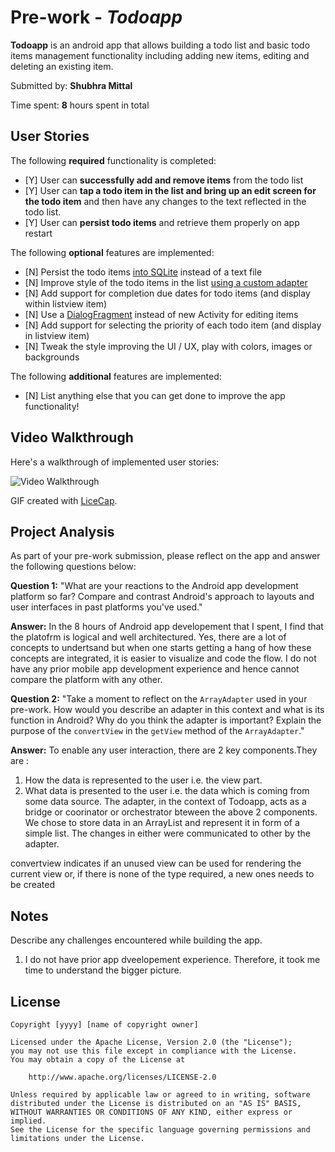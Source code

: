 # Pre-work - *Todoapp*

**Todoapp** is an android app that allows building a todo list and basic todo items management functionality including adding new items, editing and deleting an existing item.

Submitted by: **Shubhra Mittal**

Time spent: **8** hours spent in total

## User Stories

The following **required** functionality is completed:

* [Y] User can **successfully add and remove items** from the todo list
* [Y] User can **tap a todo item in the list and bring up an edit screen for the todo item** and then have any changes to the text reflected in the todo list.
* [Y] User can **persist todo items** and retrieve them properly on app restart

The following **optional** features are implemented:

* [N] Persist the todo items [into SQLite](http://guides.codepath.com/android/Persisting-Data-to-the-Device#sqlite) instead of a text file
* [N] Improve style of the todo items in the list [using a custom adapter](http://guides.codepath.com/android/Using-an-ArrayAdapter-with-ListView)
* [N] Add support for completion due dates for todo items (and display within listview item)
* [N] Use a [DialogFragment](http://guides.codepath.com/android/Using-DialogFragment) instead of new Activity for editing items
* [N] Add support for selecting the priority of each todo item (and display in listview item)
* [N] Tweak the style improving the UI / UX, play with colors, images or backgrounds

The following **additional** features are implemented:

* [N] List anything else that you can get done to improve the app functionality!

## Video Walkthrough

Here's a walkthrough of implemented user stories:

<img src='http://i.imgur.com/link/to/your/gif/file.gif' title='Video Walkthrough' width='' alt='Video Walkthrough' />

GIF created with [LiceCap](http://www.cockos.com/licecap/).

## Project Analysis

As part of your pre-work submission, please reflect on the app and answer the following questions below:

**Question 1:** "What are your reactions to the Android app development platform so far? Compare and contrast Android's approach to layouts and user interfaces in past platforms you've used."

**Answer:** In the 8 hours of Android app developement that I spent, I find that the platofrm is logical and well architectured. Yes, there are a lot of concepts to undertsand but when one starts getting a hang of how these concepts are integrated, it is easier to visualize and code the flow. I do not have any prior mobile app development experience and hence cannot compare the platform with any other.

**Question 2:** "Take a moment to reflect on the `ArrayAdapter` used in your pre-work. How would you describe an adapter in this context and what is its function in Android? Why do you think the adapter is important? Explain the purpose of the `convertView` in the `getView` method of the `ArrayAdapter`."

**Answer:** To enable any user interaction, there are 2 key components.They are :
1. How the data is represented to the user i.e. the view part.
2. What data is presented to the user i.e. the data which is coming from some data source.
The adapter, in the context of Todoapp, acts as a bridge or coorinator or orchestrator bteween the above 2 components. We chose to store data in an ArrayList and represent it in form of a simple list. The changes in either were communicated to other by the adapter.

convertview indicates if an unused view can be used for rendering the current view or, if there is none of the type required, a new ones needs to be created


## Notes

Describe any challenges encountered while building the app.

1. I do not have prior app dveelopement experience. Therefore, it took me time to  understand the bigger picture.


## License

    Copyright [yyyy] [name of copyright owner]

    Licensed under the Apache License, Version 2.0 (the "License");
    you may not use this file except in compliance with the License.
    You may obtain a copy of the License at

        http://www.apache.org/licenses/LICENSE-2.0

    Unless required by applicable law or agreed to in writing, software
    distributed under the License is distributed on an "AS IS" BASIS,
    WITHOUT WARRANTIES OR CONDITIONS OF ANY KIND, either express or implied.
    See the License for the specific language governing permissions and
    limitations under the License.